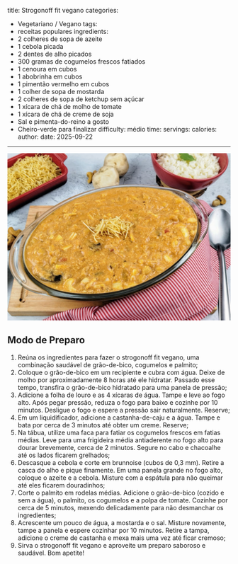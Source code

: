 title: Strogonoff fit vegano
categories:
  - Vegetariano / Vegano
tags:
  - receitas populares
ingredients:
  - 2 colheres de sopa de azeite
  - 1 cebola picada
  - 2 dentes de alho picados
  - 300 gramas de cogumelos frescos fatiados
  - 1 cenoura em cubos
  - 1 abobrinha em cubos
  - 1 pimentão vermelho em cubos
  - 1 colher de sopa de mostarda
  - 2 colheres de sopa de ketchup sem açúcar
  - 1 xícara de chá de molho de tomate
  - 1 xícara de chá de creme de soja
  - Sal e pimenta-do-reino a gosto
  - Cheiro-verde para finalizar
difficulty: médio
time:
servings:
calories:
author:
date: 2025-09-22
---
![Strogonoff fit vegano](/images/strogonoff_fit_vegano.jpg)

## Modo de Preparo
1. Reúna os ingredientes para fazer o strogonoff fit vegano, uma combinação saudável de grão-de-bico, cogumelos e palmito;
2. Coloque o grão-de-bico em um recipiente e cubra com água. Deixe de molho por aproximadamente 8 horas até ele hidratar. Passado esse tempo, transfira o grão-de-bico hidratado para uma panela de pressão;
3. Adicione a folha de louro e as 4 xícaras de água. Tampe e leve ao fogo alto. Após pegar pressão, reduza o fogo para baixo e cozinhe por 10 minutos. Desligue o fogo e espere a pressão sair naturalmente. Reserve;
4. Em um liquidificador, adicione a castanha-de-caju e a água. Tampe e bata por cerca de 3 minutos até obter um creme. Reserve;
5. Na tábua, utilize uma faca para fatiar os cogumelos frescos em fatias médias. Leve para uma frigideira média antiaderente no fogo alto para dourar brevemente, cerca de 2 minutos. Segure no cabo e chacoalhe até os lados ficarem grelhados;
6. Descasque a cebola e corte em brunnoise (cubos de 0,3 mm). Retire a casca do alho e pique finamente. Em uma panela grande no fogo alto, coloque o azeite e a cebola. Misture com a espátula para não queimar até eles ficarem douradinhos;
7. Corte o palmito em rodelas médias. Adicione o grão-de-bico (cozido e sem a água), o palmito, os cogumelos e a polpa de tomate. Cozinhe por cerca de 5 minutos, mexendo delicadamente para não desmanchar os ingredientes;
8. Acrescente um pouco de água, a mostarda e o sal. Misture novamente, tampe a panela e espere cozinhar por 10 minutos. Retire a tampa, adicione o creme de castanha e mexa mais uma vez até ficar cremoso;
9. Sirva o strogonoff fit vegano e aproveite um preparo saboroso e saudável. Bom apetite!
